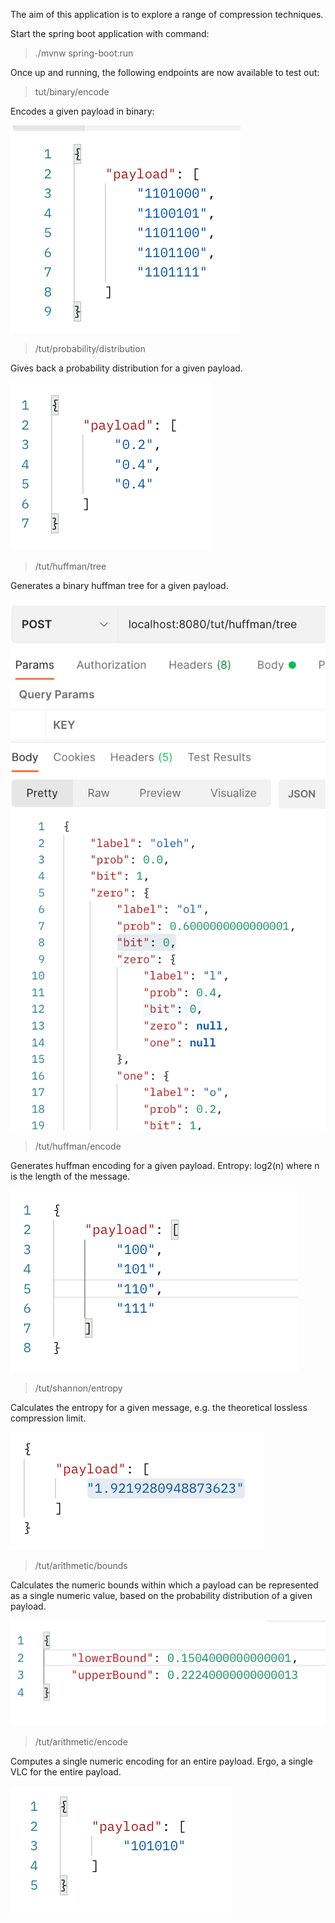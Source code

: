 The aim of this application is to explore a range of compression techniques.

Start the spring boot application with command:
> ./mvnw spring-boot:run

Once up and running, the following endpoints are now available to test out:
> tut/binary/encode 

Encodes a given payload in binary:

![binary](/src/main/resources/bin-encode.png)

> /tut/probability/distribution 

Gives back a probability distribution for a given payload.

![dist](/src/main/resources/probability-dist.png)

> /tut/huffman/tree 

Generates a binary huffman tree for a given payload.

![huffman_tree](/src/main/resources/huffman-tree.png)

> /tut/huffman/encode 

Generates huffman encoding for a given payload. Entropy: log2(n) where n is the length of the message.

![huffman_encode](/src/main/resources/huffman-encode.png)
> 
> /tut/shannon/entropy 

Calculates the entropy for a given message, e.g. the theoretical lossless compression limit.

![shannon](/src/main/resources/shannon-entropy.png)

> /tut/arithmetic/bounds

Calculates the numeric bounds within which a payload can be represented as a single numeric value, based on the probability distribution of a given payload.

![bounds](/src/main/resources/arith-bounds.png)


> /tut/arithmetic/encode
   
Computes a single numeric encoding for an entire payload. Ergo, a single VLC for the entire payload.

![arith_encode](/src/main/resources/arithmetic-encode.png)
